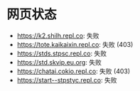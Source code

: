 # 网页状态
- https://k2.shilh.repl.co: 失败
- https://tote.kaikaixin.repl.co: 失败 (403)
- https://stds.stpsc.repl.co: 失败
- https://std.skvip.eu.org: 失败
- https://chatai.cokio.repl.co: 失败 (403)
- https://start--stpstyc.repl.co: 失败
